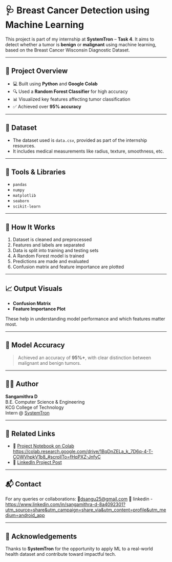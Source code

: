 # 🩺 Breast Cancer Detection using Machine Learning

This project is part of my internship at **SystemTron** – **Task 4**. It aims to detect whether a tumor is **benign** or **malignant** using machine learning, based on the Breast Cancer Wisconsin Diagnostic Dataset.

---

## 📌 Project Overview

- 💻 Built using **Python** and **Google Colab**
- 🔍 Used a **Random Forest Classifier** for high accuracy
- 📊 Visualized key features affecting tumor classification
- ✅ Achieved over **95% accuracy**

---

## 📁 Dataset

- The dataset used is `data.csv`, provided as part of the internship resources.
- It includes medical measurements like radius, texture, smoothness, etc.

---

## 🔧 Tools & Libraries

- `pandas`
- `numpy`
- `matplotlib`
- `seaborn`
- `scikit-learn`

---

## 🚀 How It Works

1. Dataset is cleaned and preprocessed
2. Features and labels are separated
3. Data is split into training and testing sets
4. A Random Forest model is trained
5. Predictions are made and evaluated
6. Confusion matrix and feature importance are plotted

---

## 📈 Output Visuals

- **Confusion Matrix**  
- **Feature Importance Plot**

These help in understanding model performance and which features matter most.

---

## 🧠 Model Accuracy

> Achieved an accuracy of **95%+**, with clear distinction between malignant and benign tumors.

---

## 👩‍💻 Author

**Sangamithra D**  
B.E. Computer Science & Engineering  
KCG College of Technology  
Intern @ [SystemTron](https://www.systemtron.in)

---

## 📎 Related Links

- 🔗 [Project Notebook on Colab](#) https://colab.research.google.com/drive/1BqDnZELa_k_7D6q-4-T-COWVhpkV1b8_#scrollTo=fHqPXZ-JnfyC
- 🔗 [LinkedIn Project Post](#) 

---

## 📬 Contact

For any queries or collaborations:
📧dsangu25@gmail.com
🔗 linkedin - https://www.linkedin.com/in/sangamithra-d-8a4092301?utm_source=share&utm_campaign=share_via&utm_content=profile&utm_medium=android_app

---

## 🙏 Acknowledgements

Thanks to **SystemTron** for the opportunity to apply ML to a real-world health dataset and contribute toward impactful tech.
